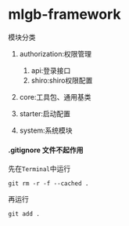 # mlgb-framework

模块分类

1. authorization:权限管理

   1. api:登录接口
   1. shiro:shiro权限配置

1. core:工具包、通用基类

1. starter:启动配置

1. system:系统模块

#### .gitignore 文件不起作用

先在`Terminal`中运行
```git
git rm -r -f --cached .
```
再运行
```git
git add .
```
